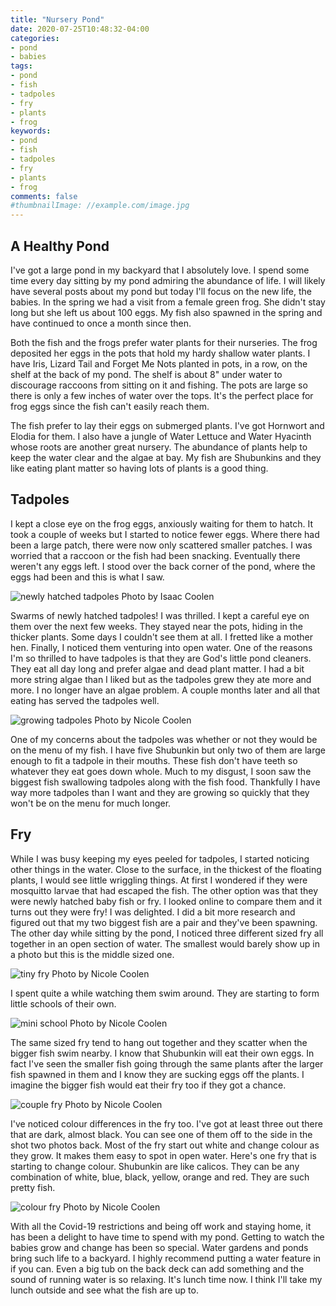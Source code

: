 ```yaml
---
title: "Nursery Pond"
date: 2020-07-25T10:48:32-04:00
categories:
- pond
- babies
tags:
- pond
- fish
- tadpoles
- fry
- plants
- frog
keywords:
- pond
- fish
- tadpoles
- fry
- plants
- frog
comments: false
#thumbnailImage: //example.com/image.jpg
---
```


## A Healthy Pond

I've got a large pond in my backyard that I absolutely love. I spend some time every day sitting by my pond admiring the abundance of life. I will likely have several posts about my pond but today I'll focus on the new life, the babies. In the spring we had a visit from a female green frog. She didn't stay long but she left us about 100 eggs. My fish also spawned in the spring and have continued to once a month since then. 

Both the fish and the frogs prefer water plants for their nurseries. The frog deposited her eggs in the pots that hold my hardy shallow water plants. I have Iris, Lizard Tail and Forget Me Nots planted in pots, in a row, on the shelf at the back of my pond. The shelf is about 8" under water to discourage raccoons from sitting on it and fishing. The pots are large so there is only a few inches of water over the tops. It's the perfect place for frog eggs since the fish can't easily reach them.

The fish prefer to lay their eggs on submerged plants. I've got Hornwort and Elodia for them. I also have a jungle of Water Lettuce and Water Hyacinth whose roots are another great nursery. The abundance of plants help to keep the water clear and the algae at bay. My fish are Shubunkins and they like eating plant matter so having lots of plants is a good thing.

## Tadpoles

I kept a close eye on the frog eggs, anxiously waiting for them to hatch. It took a couple of weeks but I started to notice fewer eggs. Where there had been a large patch, there were now only scattered smaller patches. I was worried that a raccoon or the fish had been snacking. Eventually there weren't any eggs left. I stood over the back corner of the pond, where the eggs had been and this is what I saw.

![newly hatched tadpoles](/images/hatched-tadpoles.jpg)
Photo by Isaac Coolen

Swarms of newly hatched tadpoles! I was thrilled. I kept a careful eye on them over the next few weeks. They stayed near the pots, hiding in the thicker plants. Some days I couldn't see them at all. I fretted like a mother hen. Finally, I noticed them venturing into open water. One of the reasons I'm so thrilled to have tadpoles is that they are God's little pond cleaners. They eat all day long and prefer algae and dead plant matter. I had a bit more string algae than I liked but as the tadpoles grew they ate more and more. I no longer have an algae problem. A couple months later and all that eating has served the tadpoles well.

![growing tadpoles](/images/growing-tadpoles.jpg)
Photo by Nicole Coolen

One of my concerns about the tadpoles was whether or not they would be on the menu of my fish. I have five Shubunkin but only two of them are large enough to fit a tadpole in their mouths. These fish don't have teeth so whatever they eat goes down whole. Much to my disgust, I soon saw the biggest fish swallowing tadpoles along with the fish food. Thankfully I have way more tadpoles than I want and they are growing so quickly that they won't be on the menu for much longer.

## Fry

While I was busy keeping my eyes peeled for tadpoles, I started noticing other things in the water. Close to the surface, in the thickest of the floating plants, I would see little wriggling things. At first I wondered if they were mosquitto larvae that had escaped the fish. The other option was that they were newly hatched baby fish or fry. I looked online to compare them and it turns out they were fry! I was delighted. I did a bit more research and figured out that my two biggest fish are a pair and they've been spawning. The other day while sitting by the pond, I noticed three different sized fry all together in an open section of water. The smallest would barely show up in a photo but this is the middle sized one.

![tiny fry](/images/tiny-fry.jpg)
Photo by Nicole Coolen

I spent quite a while watching them swim around. They are starting to form little schools of their own.

![mini school](/images/mini-school.jpg)
Photo by Nicole Coolen

The same sized fry tend to hang out together and they scatter when the bigger fish swim nearby. I know that Shubunkin will eat their own eggs. In fact I've seen the smaller fish going through the same plants after the larger fish spawned in them and I know they are sucking eggs off the plants. I imagine the bigger fish would eat their fry too if they got a chance.

![couple fry](/images/couple-fry.jpg)
Photo by Nicole Coolen

I've noticed colour differences in the fry too. I've got at least three out there that are dark, almost black. You can see one of them off to the side in the shot two photos back. Most of the fry start out white and change colour as they grow. It makes them easy to spot in open water. Here's one fry that is starting to change colour. Shubunkin are like calicos. They can be any combination of white, blue, black, yellow, orange and red. They are such pretty fish.

![colour fry](/images/colour-fry-cropped.jpg)
Photo by Nicole Coolen

With all the Covid-19 restrictions and being off work and staying home, it has been a delight to have time to spend with my pond. Getting to watch the babies grow and change has been so special. Water gardens and ponds bring such life to a backyard. I highly recommend putting a water feature in if you can. Even a big tub on the back deck can add something and the sound of running water is so relaxing. It's lunch time now. I think I'll take my lunch outside and see what the fish are up to.

